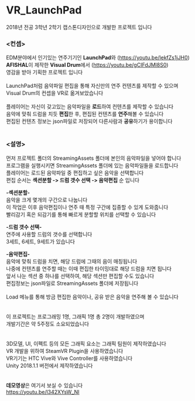 # VR_LaunchPad

2018년 전공 3학년 2학기 캡스톤디자인으로 개발한 프로젝트 입니다

### <컨셉>
EDM분야에서 인기있는 연주기기인 **LaunchPad**와 (https://youtu.be/lekfZs1jJH0)  
**AFISHAL**이 제작한 **Visual Drum**에서 (https://youtu.be/gCIFdJMl8S0)  
영감을 받아 기획한 프로젝트 입니다
<br /><br />
LaunchPad처럼 음악파일 편집을 통해 자신만의 연주 컨텐츠를 제작할 수 있으며  
Visual Drum의 컨셉을 VR로 옮겨보았습니다
<br /><br />
플레이어는 자신이 갖고있는 음악파일을 **로드**하여 컨텐츠를 제작할 수 있습니다  
음악에 맞춰 드럼을 치듯 **편집**한 후, 편집된 컨텐츠를 **연주**해볼 수 있습니다  
편집된 컨텐츠 정보는 json파일로 저장되어 다른사람과 **공유**하기가 용이합니다
<br /><br />
### <설명>
먼저 프로젝트 폴더의 StreamingAssets 폴더에 본인의 음악파일을 넣어야 합니다  
프로그램을 실행시키면 StreamingAssets 폴더에 있는 음악파일들을 로드합니다  
플레이어는 로드된 음악파일 중 편집하고 싶은 음악을 선택합니다  
편집 순서는 **섹션분할 -> 드럼 갯수 선택 -> 음악편집** 순 입니다

**-섹션분할-**  
음악을 크게 몇개의 구간으로 나눕니다  
이 작업은 이후 음악편집이나 연주 때 특정 구간에 집중할 수 있게 도와줍니다  
빨리감기 혹은 되감기를 통해 빠르게 분할할 위치를 선택할 수 있습니다

**-드럼 갯수 선택-**  
연주에 사용할 드럼의 갯수를 선택합니다  
3세트, 6세트, 9세트가 있습니다  

**-음악편집-**  
음악에 맞춰 드럼을 치면, 해당 드럼에 그때의 음이 매칭됩니다  
나중에 컨텐츠를 연주할 때는 이때 편집한 타이밍대로 해당 드럼을 치면 됩니다  
앞서 나눈 섹션 중 하나를 선택하여, 해당 섹션만 편집할 수도 있습니다  
편집정보는 json파일로 StreamingAssets 폴더에 저장됩니다
<br /><br />
Load 메뉴를 통해 방금 편집한 음악이나, 공유 받은 음악을 연주해 볼 수 있습니다
<br /><br /><br />
이 프로젝트는 프로그래밍 1명, 그래픽 1명 총 2명이 개발하였으며  
개발기간은 약 5주정도 소요되었습니다
<br /><br /><br />
3D모델, UI, 이펙트 등의 모든 그래픽 요소는 그래픽 팀원이 제작하였습니다  
VR 개발을 위하여 SteamVR Plugin을 사용하였습니다  
VR기기는 HTC Vive와 Vive Controller를 사용하였습니다  
Unity 2018.1.1 버전에서 제작하였습니다
<br /><br /><br />
**데모영상**은 여기서 보실 수 있습니다  
https://youtu.be/l342XYsW_NI
